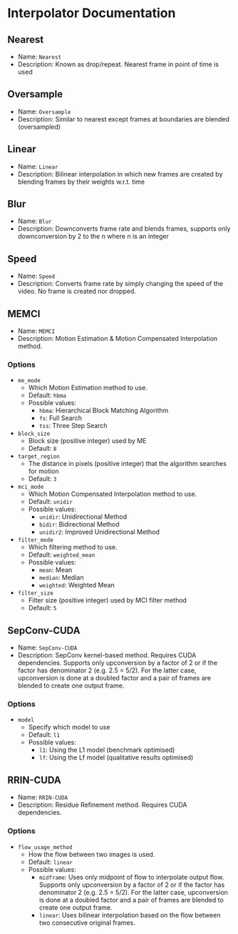 # Interpolator Documentation
## Nearest
- Name: `Nearest`
- Description: Known as drop/repeat. Nearest frame in point of time is used

## Oversample
- Name: `Oversample`
- Description: Similar to nearest except frames at boundaries are blended (oversampled)

## Linear
- Name: `Linear`
- Description: Bilinear interpolation in which new frames are created by blending frames by their weights w.r.t. time

## Blur
- Name: `Blur`
- Description: Downconverts frame rate and blends frames, supports only downconversion by 2 to the n where n is an integer

## Speed
- Name: `Speed`
- Description: Converts frame rate by simply changing the speed of the video. No frame is created nor dropped.

## MEMCI
- Name: `MEMCI`
- Description: Motion Estimation & Motion Compensated Interpolation method.
### Options
- `me_mode`
    - Which Motion Estimation method to use.
    - Default: `hbma`
    - Possible values: 
        * `hbma`: Hierarchical Block Matching Algorithm
        * `fs`: Full Search
        * `tss`: Three Step Search
- `block_size`
    - Block size (positive integer) used by ME
    - Default: `8`
- `target_region`
    - The distance in pixels (positive integer) that the algorithm searches for motion
    - Default: `3`
- `mci_mode`
    - Which Motion Compensated Interpolation method to use.
    - Default: `unidir`
    - Possible values: 
        * `unidir`: Unidirectional Method
        * `bidir`: Bidirectional Method
        * `unidir2`: Improved Unidirectional Method
- `filter_mode`
    - Which filtering method to use.
    - Default: `weighted_mean`
    - Possible values: 
        * `mean`: Mean
        * `median`: Median
        * `weighted`: Weighted Mean
- `filter_size`
    - Filter size (positive integer) used by MCI filter method
    - Default: `5`

## SepConv-CUDA
- Name: `SepConv-CUDA`
- Description: SepConv kernel-based method. Requires CUDA dependencies. Supports only upconversion by a factor of 2 or if the factor has denominator 2 (e.g. 2.5 = 5/2). For the latter case, upconversion is done at a doubled factor and a pair of frames are blended to create one output frame.
### Options
- `model`
    - Specify which model to use
    - Default: `l1`
    - Possible values: 
        * `l1`: Using the L1 model (benchmark optimised)
        * `lf`: Using the Lf model (qualitative results optimised)

## RRIN-CUDA
- Name: `RRIN-CUDA`
- Description: Residue Refinement method. Requires CUDA dependencies.
### Options
- `flow_usage_method`
    - How the flow between two images is used.
    - Default: `linear`
    - Possible values: 
        * `midframe`: Uses only midpoint of flow to interpolate output flow. Supports only upconversion by a factor of 2 or if the factor has denominator 2 (e.g. 2.5 = 5/2). For the latter case, upconversion is done at a doubled factor and a pair of frames are blended to create one output frame.
        * `linear`: Uses bilinear interpolation based on the flow between two consecutive original frames.
